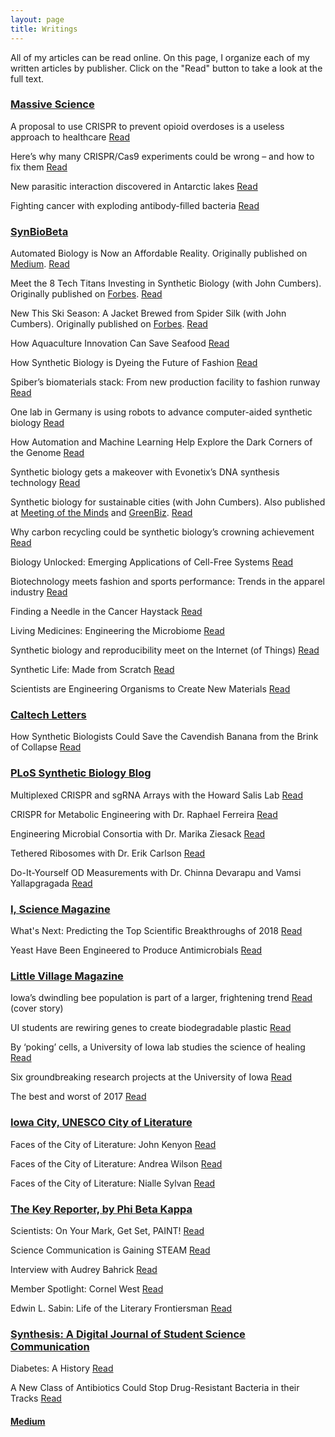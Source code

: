 ```yaml
---
layout: page
title: Writings
---
```


All of my articles can be read online. On this page, I organize each of my written articles by publisher. Click on the "Read" button to take a look at the full text.

### [Massive Science](https://massivesci.com/)

A proposal to use CRISPR to prevent opioid overdoses is a useless approach to healthcare [Read](https://massivesci.com/articles/crispr-genetic-engineering-opioid-epidemic/)

Here’s why many CRISPR/Cas9 experiments could be wrong – and how to fix them [Read](https://massivesci.com/articles/gene-editing-crispr-cas-wrong-studies-experiment-enzyme-genetics/)

New parasitic interaction discovered in Antarctic lakes [Read](https://massivesci.com/notes/antarctic-lakes-parasite-interaction-extremophiles/)

Fighting cancer with exploding antibody-filled bacteria [Read](https://massivesci.com/notes/exploding-antibody-bacteria-ecoli-in-mice-cancer/)


### [SynBioBeta](https://synbiobeta.com/)

Automated Biology is Now an Affordable Reality. Originally published on [Medium](https://medium.com/bioeconomy-xyz/automated-biology-is-now-an-affordable-reality-753684775521?source=friends_link&sk=95746d283face831a7e2e3ff0ba9eccf). [Read](https://synbiobeta.com/automated-biology-is-now-an-affordable-reality/)

Meet the 8 Tech Titans Investing in Synthetic Biology (with John Cumbers). Originally published on [Forbes](https://www.forbes.com/sites/johncumbers/2019/09/14/meet-the-8-tech-titans-investing-in-synthetic-biology/#7e306b75a64b). [Read](https://synbiobeta.com/meet-the-8-tech-titans-investing-in-synthetic-biology/)

New This Ski Season: A Jacket Brewed from Spider Silk (with John Cumbers). Originally published on [Forbes](https://www.forbes.com/sites/johncumbers/2019/08/28/new-this-ski-season-a-jacket-brewed-from-spider-silk/#14b06fdf561e). [Read](https://synbiobeta.com/new-this-ski-season-a-jacket-brewed-from-spider-silk/)

How Aquaculture Innovation Can Save Seafood [Read](https://synbiobeta.com/how-aquaculture-innovation-can-save-seafood/)

How Synthetic Biology is Dyeing the Future of Fashion [Read](https://synbiobeta.com/how-synthetic-biology-is-dyeing-the-future-of-fashion/)

Spiber’s biomaterials stack: From new production facility to fashion runway [Read](https://synbiobeta.com/spibers-biomaterials-stack-from-new-production-facility-to-fashion-runway/)

One lab in Germany is using robots to advance computer-aided synthetic biology [Read](https://synbiobeta.com/one-lab-in-germany-is-using-robots-to-advance-computer-aided-synthetic-biology/)

How Automation and Machine Learning Help Explore the Dark Corners of the Genome [Read](https://synbiobeta.com/how-automation-and-machine-learning-help-explore-the-dark-corners-of-the-genome/)

Synthetic biology gets a makeover with Evonetix’s DNA synthesis technology [Read](https://synbiobeta.com/synthetic-biology-gets-a-makeover-with-evonetixs-dna-synthesis-technology/)

Synthetic biology for sustainable cities (with John Cumbers). Also published at [Meeting of the Minds](https://meetingoftheminds.org/synthetic-biology-for-sustainable-cities-30857) and [GreenBiz](https://www.greenbiz.com/article/how-synthetic-biology-can-help-build-sustainable-cities). [Read](https://synbiobeta.com/synthetic-biology-for-sustainable-cities/)

Why carbon recycling could be synthetic biology’s crowning achievement [Read](https://synbiobeta.com/why-carbon-recycling-could-be-synthetic-biologys-crowning-achievement/)

Biology Unlocked: Emerging Applications of Cell-Free Systems [Read](https://synbiobeta.com/biology-unlocked-emerging-applications-of-cell-free-systems/)

Biotechnology meets fashion and sports performance: Trends in the apparel industry [Read](https://synbiobeta.com/biotechnology-meets-fashion-and-sports-performance-trends-in-the-apparel-industry/)

Finding a Needle in the Cancer Haystack [Read](https://synbiobeta.com/finding-a-needle-in-the-cancer-haystack/)

Living Medicines: Engineering the Microbiome [Read](https://synbiobeta.com/living-medicines-engineering-the-microbiome/)

Synthetic biology and reproducibility meet on the Internet (of Things) [Read](https://synbiobeta.com/synthetic-biology-and-reproducibility-meet-on-the-internet-of-things/)

Synthetic Life: Made from Scratch [Read](https://synbiobeta.com/synthetic-life-made-from-scratch/)

Scientists are Engineering Organisms to Create New Materials [Read](https://synbiobeta.com/scientists-are-engineering-organisms-to-create-new-materials/)

### [Caltech Letters](https://caltechletters.org/)

How Synthetic Biologists Could Save the Cavendish Banana from the Brink of Collapse [Read](https://caltechletters.org/science/bananas-and-synthetic-biology/)

### [PLoS Synthetic Biology Blog](https://blogs.plos.org/plos/)

Multiplexed CRISPR and sgRNA Arrays with the Howard Salis Lab [Read](https://blogs.plos.org/plos/2019/11/science-behind-the-scenes-multiplexed-crispr-and-sgrna-arrays-with-the-howard-salis-lab/)

CRISPR for Metabolic Engineering with Dr. Raphael Ferreira [Read](https://blogs.plos.org/plos/2019/11/science-behind-the-scenes-crispr-for-metabolic-engineering-with-dr-raphael-ferreira/)

Engineering Microbial Consortia with Dr. Marika Ziesack [Read](https://blogs.plos.org/plos/2019/10/microbial-consortia-sbts/)

Tethered Ribosomes with Dr. Erik Carlson [Read](https://blogs.plos.org/plos/2019/10/science-behind-the-scenes-tethered-ribosomes-with-dr-erik-carlson/)

Do-It-Yourself OD Measurements with Dr. Chinna Devarapu and Vamsi Yallapgragada [Read](https://blogs.plos.org/plos/2019/10/science-behind-the-scenes-do-it-yourself-od-measurements-with-dr-chinna-devarapu-and-vamsi-yallapgragada/)

### [I, Science Magazine](http://isciencemag.co.uk/)

What's Next: Predicting the Top Scientific Breakthroughs of 2018 [Read](http://isciencemag.co.uk/uncategorized/whats-next-predicting-the-top-scientific-breakthroughs-of-2018/)

Yeast Have Been Engineered to Produce Antimicrobials [Read](http://isciencemag.co.uk/uncategorized/yeast-have-been-engineered-to-produce-antimicrobials/)

### [Little Village Magazine](https://littlevillagemag.com/)

Iowa’s dwindling bee population is part of a larger, frightening trend [Read](https://littlevillagemag.com/iowas-dwindling-bee-population-is-part-of-a-larger-frightening-trend/) (cover story)

UI students are rewiring genes to create biodegradable plastic [Read](https://littlevillagemag.com/university-of-iowa-genetic-engineering-biodegradable-plastic/)

By ‘poking’ cells, a University of Iowa lab studies the science of healing [Read](https://littlevillagemag.com/by-poking-cells-a-university-of-iowa-lab-studies-the-science-of-healing/)

Six groundbreaking research projects at the University of Iowa [Read](https://littlevillagemag.com/five-groundbreaking-research-projects-at-the-university-of-iowa/)

The best and worst of 2017 [Read](https://littlevillagemag.com/best-and-worst-of-2017/)

### [Iowa City, UNESCO City of Literature](http://www.iowacityofliterature.org/)

Faces of the City of Literature: John Kenyon [Read](http://www.iowacityofliterature.org/faces-of-the-city-of-literature-john-kenyon/)

Faces of the City of Literature: Andrea Wilson [Read](http://www.iowacityofliterature.org/faces-of-the-city-of-literature-andrea-wilson/)

Faces of the City of Literature: Nialle Sylvan [Read](http://www.iowacityofliterature.org/faces-city-literature-nialle-sylvan/)

### [The Key Reporter, by Phi Beta Kappa](http://keyreporter.org/)

Scientists: On Your Mark, Get Set, PAINT! [Read](http://www.keyreporter.org/PbkNews/PbkNews/Details/1823.html)

Science Communication is Gaining STEAM [Read](http://www.keyreporter.org/PbkNews/PbkNews/Details/1931.html)

Interview with Audrey Bahrick [Read](http://www.keyreporter.org/PbkNews/PbkNews/Details/1942.html)

Member Spotlight: Cornel West [Read](http://www.keyreporter.org/AlumniNews/MemberSpotlight/Details/1836.html)

Edwin L. Sabin: Life of the Literary Frontiersman [Read](http://www.keyreporter.org/PbkNews/PbkNews/Details/1924.html)

### [Synthesis: A Digital Journal of Student Science Communication](https://ir.uiowa.edu/synthesis/vol1/iss1/)

Diabetes: A History [Read](https://ir.uiowa.edu/cgi/viewcontent.cgi?article=1004&context=synthesis)

A New Class of Antibiotics Could Stop Drug-Resistant Bacteria in their Tracks [Read](https://ir.uiowa.edu/cgi/viewcontent.cgi?article=1006&context=synthesis)

#### [Medium](https://medium.com/@NikoMcCarty)